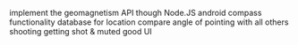 implement the geomagnetism API though Node.JS
android compass functionality
database for location
compare angle of pointing with all others
shooting
getting shot & muted
good UI